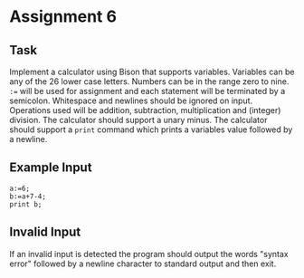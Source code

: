 # Assignment 6

## Task
Implement a calculator using Bison that supports variables. Variables can be any of the 26 lower case letters. Numbers can be in the range zero to nine. `:=` will be used for assignment and each statement will be terminated by a semicolon. Whitespace and newlines should be ignored on input. Operations used will be addition, subtraction, multiplication and (integer) division. The calculator should support a unary minus. The calculator should support a `print` command which prints a variables value followed by a newline.
## Example Input
```
a:=6;
b:=a+7-4;
print b;
```
## Invalid Input
If an invalid input is detected the program should output the words 
"syntax error" followed by a newline character to standard output
and then exit.